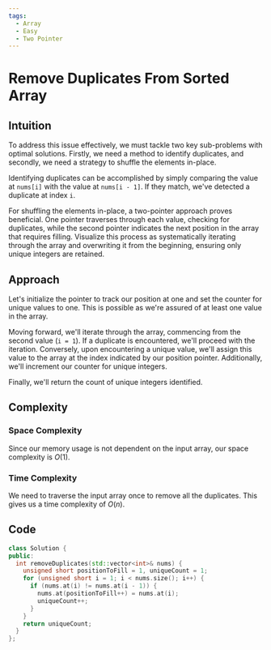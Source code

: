 ```yaml
---
tags:
  - Array
  - Easy
  - Two Pointer
---
```


# Remove Duplicates From Sorted Array

## Intuition

To address this issue effectively, we must tackle two key sub-problems with optimal solutions. Firstly, we need a method to identify duplicates, and secondly, we need a strategy to shuffle the elements in-place.

Identifying duplicates can be accomplished by simply comparing the value at `nums[i]` with the value at `nums[i - 1]`. If they match, we've detected a duplicate at index `i`.

For shuffling the elements in-place, a two-pointer approach proves beneficial. One pointer traverses through each value, checking for duplicates, while the second pointer indicates the next position in the array that requires filling. Visualize this process as systematically iterating through the array and overwriting it from the beginning, ensuring only unique integers are retained.

## Approach

Let's initialize the pointer to track our position at one and set the counter for unique values to one. This is possible as we're assured of at least one value in the array.

Moving forward, we'll iterate through the array, commencing from the second value (`i = 1`). If a duplicate is encountered, we'll proceed with the iteration. Conversely, upon encountering a unique value, we'll assign this value to the array at the index indicated by our position pointer. Additionally, we'll increment our counter for unique integers.

Finally, we'll return the count of unique integers identified.

## Complexity

### Space Complexity

Since our memory usage is not dependent on the input array, our space complexity is $O(1)$.

### Time Complexity

We need to traverse the input array once to remove all the duplicates. This gives us a time complexity of $O(n)$.

## Code

```cpp
class Solution {
public:
  int removeDuplicates(std::vector<int>& nums) {
    unsigned short positionToFill = 1, uniqueCount = 1;
    for (unsigned short i = 1; i < nums.size(); i++) {
      if (nums.at(i) != nums.at(i - 1)) {
        nums.at(positionToFill++) = nums.at(i);
        uniqueCount++;
      }
    }
    return uniqueCount;
  }
};
```
